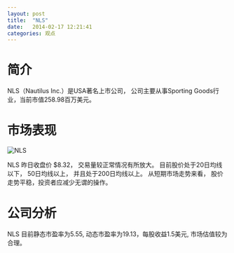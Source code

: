 ```yaml
---
layout: post
title:  "NLS"
date:   2014-02-17 12:21:41
categories: 观点
---
```


# 简介
NLS（Nautilus Inc.）是USA著名上市公司，
公司主要从事Sporting Goods行业，当前市值258.98百万美元。

# 市场表现

![NLS](http://finviz.com/chart.ashx?t=NLS&ty=c&ta=1&p=d&s=l)

NLS 昨日收盘价 $8.32，
交易量较正常情况有所放大。
目前股价处于20日均线以下，
50日均线以上，
并且处于200日均线以上。
从短期市场走势来看，
股价走势平稳，投资者应减少无谓的操作。

# 公司分析
NLS 目前静态市盈率为5.55, 动态市盈率为19.13，每股收益1.5美元,
市场估值较为合理。
